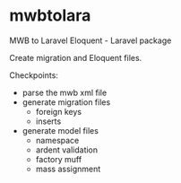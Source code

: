 mwbtolara
=========

MWB to Laravel Eloquent - Laravel package

Create migration and Eloquent files.

Checkpoints:
- parse the mwb xml file
- generate migration files
	- foreign keys
	- inserts
- generate model files
	- namespace
	- ardent validation
	- factory muff
	- mass assignment

